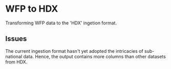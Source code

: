 WFP to HDX
==========

Transforming WFP data to the 'HDX' ingetion format.


Issues
------
The current ingestion format hasn't yet adopted the intricacies of sub-national data. Hence, the output contains more columns than other datasets from HDX.